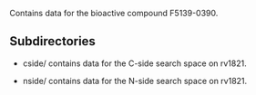 Contains data for the bioactive compound F5139-0390.

## Subdirectories

- cside/ contains data for the C-side search space on rv1821.

- nside/ contains data for the N-side search space on rv1821.

